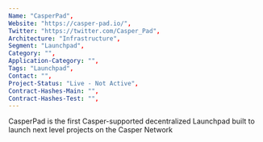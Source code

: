 ```yaml
--- 
Name: "CasperPad", 
Website: "https://casper-pad.io/", 
Twitter: "https://twitter.com/Casper_Pad", 
Architecture: "Infrastructure",
Segment: "Launchpad",
Category: "",
Application-Category: "",
Tags: "Launchpad",
Contact: "",
Project-Status: "Live - Not Active",
Contract-Hashes-Main: "",
Contract-Hashes-Test: "",
--- 
```

<!--lang:en--> 
CasperPad is the first Casper-supported decentralized Launchpad built to launch next level projects on the Casper Network
<!--lang:es--] 
CasperPad es el primer Launchpad descentralizado compatible con Casper construido para lanzar proyectos de siguiente nivel en Casper Network
<!--lang:de--] 
CasperPad ist das erste von Casper unterstützte dezentrale Launchpad, das entwickelt wurde, um Next-Level-Projekte im Casper-Netzwerk zu starten
<!--lang:fr--] 
CasperPad est le premier Launchpad décentralisé pris en charge par Casper, conçu pour lancer des projets de niveau supérieur sur le réseau Casper
<!--lang:pl--] 
CasperPad jest pierwszym zdecentralizowanym Launchpadem wspieranym przez Casper, stworzonym w celu uruchamiania projektów następnego poziomu w sieci Casper
<!--lang:uk--] 
CasperPad — це перший децентралізований Launchpad, що підтримується Casper, створений для запуску проектів нового рівня в мережі Casper.
[!--lang:*--> 
